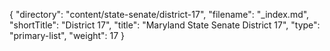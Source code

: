 {
  "directory": "content/state-senate/district-17",
  "filename": "_index.md",
  "shortTitle": "District 17",
  "title": "Maryland State Senate District 17",
  "type": "primary-list",
  "weight": 17
}
